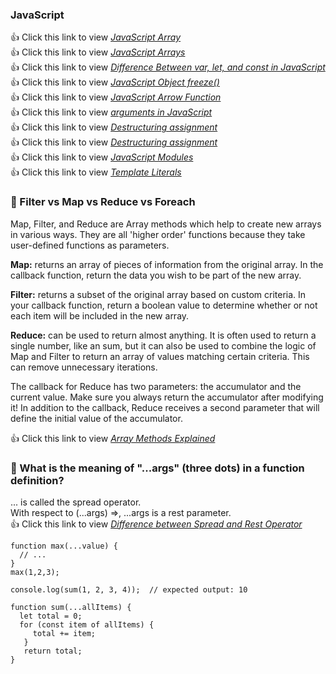 ### JavaScript
:+1: Click this link to view <a href="https://developer.mozilla.org/en-US/docs/Web/JavaScript/Reference/Global_Objects/Array/from" title="Click here to view JavaScript Array">*JavaScript Array* </a><br>
:+1: Click this link to view <a href="https://javascript.info/array" title="Click here to view JavaScript Arrays">*JavaScript Arrays* </a><br>
:+1: Click this link to view <a href="https://www.freecodecamp.org/news/var-let-and-const-whats-the-difference/" title="Click here to view Difference Between var, let, and const in JavaScript">*Difference Between var, let, and const in JavaScript* </a><br>
:+1: Click this link to view <a href="https://www.geeksforgeeks.org/javascript-object-freeze-method/" title="Click here to view JavaScript Object freeze() Method">*JavaScript Object freeze()* </a><br>
:+1: Click this link to view <a href="https://www.w3schools.com/js/js_arrow_function.asp" title="Click here to view JavaScript Arrow Function">*JavaScript Arrow Function* </a><br>
:+1: Click this link to view <a href="https://www.smashingmagazine.com/2016/07/how-to-use-arguments-and-parameters-in-ecmascript-6/" title="Click here to view arguments in JavaScript">*arguments in JavaScript* </a><br>
:+1: Click this link to view <a href="https://developer.mozilla.org/en-US/docs/Web/JavaScript/Reference/Operators/Destructuring_assignment" title="Click here to view Destructuring assignment 1">*Destructuring assignment* </a><br>
:+1: Click this link to view <a href="https://javascript.info/destructuring-assignment" title="Click here to view Destructuring assignment 2">*Destructuring assignment* </a><br>
:+1: Click this link to view <a href="https://javascript.info/import-export" title="Click here to view JavaScript Modules">*JavaScript Modules* </a><br>
:+1: Click this link to view <a href="https://www.w3schools.com/js/js_string_templates.asp" title="Click here to view JavaScript Template Literals">*Template Literals* </a><br>
### :dart: Filter vs Map vs Reduce vs Foreach
Map, Filter, and Reduce are Array methods which help to create new arrays in various ways. They are all 'higher order' functions because they take user-defined functions as parameters.

<b>Map:</b> returns an array of pieces of information from the original array. In the callback function, return the data you wish to be part of the new array.

<b>Filter:</b> returns a subset of the original array based on custom criteria. In your callback function, return a boolean value to determine whether or not each item will be included in the new array.

<b>Reduce:</b> can be used to return almost anything. It is often used to return a single number, like an sum, but it can also be used to combine the logic of Map and Filter to return an array of values matching certain criteria. This can remove unnecessary iterations.

The callback for Reduce has two parameters: the accumulator and the current value. Make sure you always return the accumulator after modifying it! In addition to the callback, Reduce receives a second parameter that will define the initial value of the accumulator.

:+1: Click this link to view <a href="https://code.tutsplus.com/how-to-use-map-filter-reduce-in-javascript--cms-26209t" title="Click here to view Array Methods Explained">*Array Methods Explained* </a><br>
### :dart: What is the meaning of "...args" (three dots) in a function definition?
... is called the spread operator.<br>
With respect to (...args) =>, ...args is a rest parameter.<br>
:+1: Click this link to view <a href="https://www.geeksforgeeks.org/what-is-the-rest-parameter-and-spread-operator-in-javascript/" title="Click here to view Difference between Spread and Rest Operator in JavaScript">*Difference between Spread and Rest Operator* </a><br>
```
function max(...value) {
  // ...
}
max(1,2,3);
```
```
console.log(sum(1, 2, 3, 4));  // expected output: 10

function sum(...allItems) { 
  let total = 0;
  for (const item of allItems) {
     total += item;
   }
   return total;
}
```
